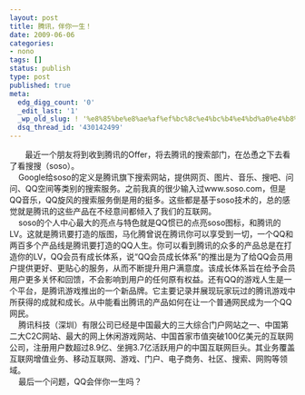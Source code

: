 ```yaml
---
layout: post
title: 腾讯，伴你一生！
date: 2009-06-06
categories:
- nono
tags: []
status: publish
type: post
published: true
meta:
  edg_digg_count: '0'
  _edit_last: '1'
  _wp_old_slug: ! '%e8%85%be%e8%ae%af%ef%bc%8c%e4%bc%b4%e4%bd%a0%e4%b8%80%e7%94%9f%ef%bc%81'
  dsq_thread_id: '430142499'
---
```

&nbsp;&nbsp;&nbsp;&nbsp;&nbsp;&nbsp; 最近一个朋友将到收到腾讯的Offer，将去腾讯的搜索部门，在怂恿之下去看了看搜搜（soso）。<br/>&nbsp;&nbsp;&nbsp;&nbsp;Google给soso的定义是腾讯旗下搜索网站，提供网页、图片、音乐、搜吧、问问、QQ空间等类别的搜索服务。之前我真的很少输入过www.soso.com，但是QQ音乐，QQ旋风的搜索服务倒是用的挺多。这些都是基于soso技术的，总的感觉就是腾讯的这些产品在不经意间都倾入了我们的互联网。<br/>&nbsp;&nbsp;&nbsp;&nbsp;soso的个人中心最大的亮点与特色就是QQ惯已的点亮soso图标，和腾讯的LV。这就是腾讯要打造的版图，马化腾曾说在腾讯你可以享受到一切，一个QQ和两百多个产品线是腾讯要打造的QQ人生。你可以看到腾讯的众多的产品总是在打造你的LV，QQ会员有成长体系，说“QQ会员成长体系”的推出是为了给QQ会员用户提供更好、更贴心的服务，从而不断提升用户满意度。该成长体系旨在给予会员用户更多关怀和回馈，不会影响到用户的任何原有权益。还有QQ的游戏人生是一个平台，是腾讯游戏推出的一个新品牌。它主要记录并展现玩家玩过的腾讯游戏中所获得的成就和成长。从中能看出腾讯的产品如何在让一个普通网民成为一个QQ网民。<br/>&nbsp;&nbsp;&nbsp;&nbsp;腾讯科技（深圳）有限公司已经是中国最大的三大综合门户网站之一、中国第二大C2C网站、最大的网上休闲游戏网站、中国首家市值突破100亿美元的互联网公司，注册用户数超过8.9亿、坐拥3.7亿活跃用户的中国互联网巨头。其业务覆盖互联网增值业务、移动互联网、游戏、门户、电子商务、社区、搜索、网购等领域。<br/>&nbsp;&nbsp;&nbsp;&nbsp;最后一个问题，QQ会伴你一生吗？
